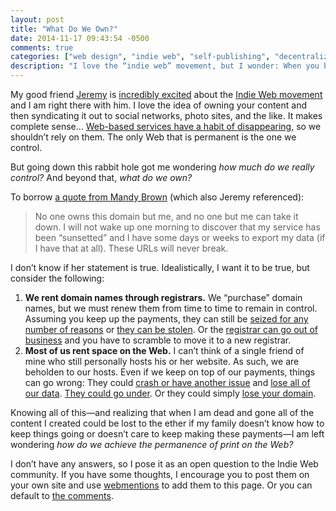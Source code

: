 ```yaml
---
layout: post
title: "What Do We Own?"
date: 2014-11-17 09:43:54 -0500
comments: true
categories: ["web design", "indie web", "self-publishing", "decentralization"]
description: "I love the “indie web” movement, but I wonder: When you begin to assert ownership over your content, how far do you go?"
---
```


My good friend [Jeremy](http://adactio.com) is [incredibly excited](https://adactio.com/journal/6801) about the [Indie Web movement](http://indiewebcamp.com/) and I am right there with him. I love the idea of owning your content and then syndicating it out to social networks, photo sites, and the like. It makes complete sense… [Web-based services have a habit of disappearing](http://www.gyford.com/phil/writing/2009/04/28/geocities.php), so we shouldn’t rely on them. The only Web that is permanent is the one we control.

<!-- more -->

But going down this rabbit hole got me wondering _how much do we really control?_ And beyond that, _what do we own?_

To borrow [a quote from Mandy Brown](http://aworkinglibrary.com/writing/index-cards/) (which also Jeremy referenced):

> No one owns this domain but me, and no one but me can take it down. I will not wake up one morning to discover that my service has been “sunsetted” and I have some days or weeks to export my data (if I have that at all). These URLs will never break.

I don’t know if her statement is true. Idealistically, I want it to be true, but consider the following:

1. **We rent domain names through registrars.** We “purchase” domain names, but we must renew them from time to time to remain in control. Assuming you keep up the payments, they can still be [seized for any number of reasons](http://www.wired.com/2012/03/feds-seize-foreign-sites/) or [they can be stolen](https://en.wikipedia.org/wiki/Domain_hijacking). Or the [registrar can go out of business](https://en.wikipedia.org/wiki/RegisterFly) and you have to scramble to move it to a new registrar.
2. **Most of us rent space on the Web.** I can’t think of a single friend of mine who still personally hosts his or her website. As such, we are beholden to our hosts. Even if we keep on top of our payments, things can go wrong: They could [crash or have another issue](https://wordpress.org/support/topic/acenet-hosting-crashed-and-lost-all-my-data-what-do-i-do-now) and [lose all of our data](http://www.startupsmart.com.au/technology/crazy-domains-loses-web-hosting-data-as-startups-suffer/2014051912326.html). [They could go under](http://www.danrichard.com/2014/03/30/p2lhosting-is-now-closed-thank-you-everyone/). Or they could simply [lose your domain](http://webdesignfromscratch.com/blog/how-123reg-almost-crippled-my-business/).

Knowing all of this—and realizing that when I am dead and gone all of the content I created could be lost to the ether if my family doesn’t know how to keep things going or doesn’t care to keep making these payments—I am left wondering _how do we achieve the permanence of print on the Web?_

I don’t have any answers, so I pose it as an open question to the Indie Web community. If you have some thoughts, I encourage you to post them on your own site and use [webmentions](http://indiewebcamp.com/webmention) to add them to this page. Or you can default to [the comments](#disqus).
